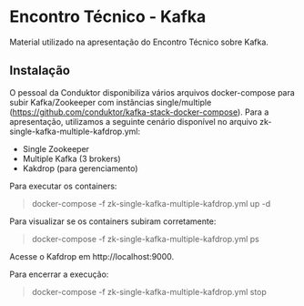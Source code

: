 # Encontro Técnico - Kafka
Material utilizado na apresentação do Encontro Técnico sobre Kafka.



## Instalação

O pessoal da Conduktor disponibiliza vários arquivos docker-compose para subir Kafka/Zookeeper com instâncias single/multiple (https://github.com/conduktor/kafka-stack-docker-compose).
Para a apresentação, utilizamos a seguinte cenário disponível no arquivo zk-single-kafka-multiple-kafdrop.yml:

- Single Zookeeper
- Multiple Kafka (3 brokers)
- Kakdrop (para gerenciamento)

Para executar os containers:

> docker-compose -f zk-single-kafka-multiple-kafdrop.yml up -d

Para visualizar se os containers subiram corretamente: 

> docker-compose -f zk-single-kafka-multiple-kafdrop.yml ps

Acesse o Kafdrop em http://localhost:9000.

Para encerrar a execução:

> docker-compose -f zk-single-kafka-multiple-kafdrop.yml stop
